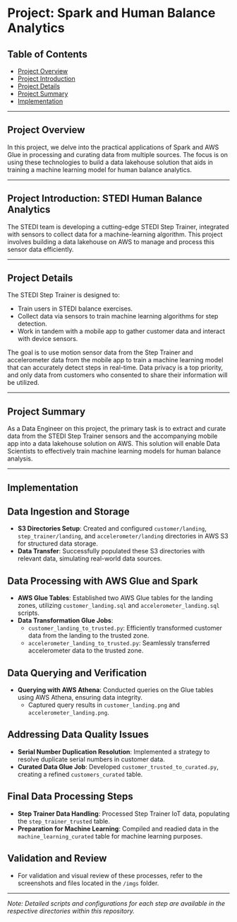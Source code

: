 # Project: Spark and Human Balance Analytics

## Table of Contents

+ [Project Overview](#Project-Overview)
+ [Project Introduction](#Project-Introduction)
+ [Project Details](#Project-Details)
+ [Project Summary](#Project-Summary)
+ [Implementation](#Implementation)
---

## Project Overview

In this project, we delve into the practical applications of Spark and AWS Glue in processing and curating data from multiple sources. The focus is on using these technologies to build a data lakehouse solution that aids in training a machine learning model for human balance analytics.

---

## Project Introduction: STEDI Human Balance Analytics

The STEDI team is developing a cutting-edge STEDI Step Trainer, integrated with sensors to collect data for a machine-learning algorithm. This project involves building a data lakehouse on AWS to manage and process this sensor data efficiently.

---

## Project Details

The STEDI Step Trainer is designed to:

- Train users in STEDI balance exercises.
- Collect data via sensors to train machine learning algorithms for step detection.
- Work in tandem with a mobile app to gather customer data and interact with device sensors.

The goal is to use motion sensor data from the Step Trainer and accelerometer data from the mobile app to train a machine learning model that can accurately detect steps in real-time. Data privacy is a top priority, and only data from customers who consented to share their information will be utilized.

---

## Project Summary

As a Data Engineer on this project, the primary task is to extract and curate data from the STEDI Step Trainer sensors and the accompanying mobile app into a data lakehouse solution on AWS. This solution will enable Data Scientists to effectively train machine learning models for human balance analysis.

---

## Implementation

## Data Ingestion and Storage
- **S3 Directories Setup**: Created and configured `customer/landing`, `step_trainer/landing`, and `accelerometer/landing` directories in AWS S3 for structured data storage.
- **Data Transfer**: Successfully populated these S3 directories with relevant data, simulating real-world data sources.

## Data Processing with AWS Glue and Spark
- **AWS Glue Tables**: Established two AWS Glue tables for the landing zones, utilizing `customer_landing.sql` and `accelerometer_landing.sql` scripts.
- **Data Transformation Glue Jobs**: 
  - `customer_landing_to_trusted.py`: Efficiently transformed customer data from the landing to the trusted zone.
  - `accelerometer_landing_to_trusted.py`: Seamlessly transferred accelerometer data to the trusted zone.

## Data Querying and Verification
- **Querying with AWS Athena**: Conducted queries on the Glue tables using AWS Athena, ensuring data integrity.
  - Captured query results in `customer_landing.png` and `accelerometer_landing.png`.

## Addressing Data Quality Issues
- **Serial Number Duplication Resolution**: Implemented a strategy to resolve duplicate serial numbers in customer data.
- **Curated Data Glue Job**: Developed `customer_trusted_to_curated.py`, creating a refined `customers_curated` table.

## Final Data Processing Steps
- **Step Trainer Data Handling**: Processed Step Trainer IoT data, populating the `step_trainer_trusted` table.
- **Preparation for Machine Learning**: Compiled and readied data in the `machine_learning_curated` table for machine learning purposes.

## Validation and Review
- For validation and visual review of these processes, refer to the screenshots and files located in the `/imgs` folder.

---


*Note: Detailed scripts and configurations for each step are available in the respective directories within this repository.*

